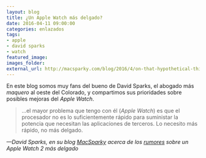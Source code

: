 ```yaml
---
layout: blog
title: ¿Un Apple Watch más delgado?
date: 2016-04-11 09:00:00
categories: enlazados
tags: 
- apple
- david sparks
- watch
featured_image:
images_folder:
external_url: http://macsparky.com/blog/2016/4/on-that-hypothetical-thinner-apple-watch
---
```

En este blog somos muy fans del bueno de David Sparks, el abogado más *maquero* al oeste del Colorado, y compartimos sus prioridades sobre posibles mejoras del *Apple Watch*.<Sigue Leyendo>

> …el mayor problema que tengo con él (*Apple Watch*) es que el procesador no es lo suficientemente rápido para suministar la potencia que necesitan las aplicaciones de terceros. Lo necesito más rápido, no más delgado.	

<cite>—David Sparks,  en su blog [MacSparky](http://macsparky.com/blog/2016/4/on-that-hypothetical-thinner-apple-watch) acerca de los [rumores](http://www.macrumors.com/2016/04/08/apple-watch-2-debut-wwdc-june-brian-white/) sobre un *Apple Watch* 2 más delgado</cite>